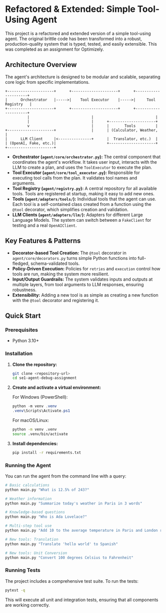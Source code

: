 # Refactored & Extended: Simple Tool-Using Agent

This project is a refactored and extended version of a simple tool-using agent. The original brittle code has been transformed into a robust, production-quality system that is typed, tested, and easily extensible. This was completed as an assignment for Optimizely.

## Architecture Overview

The agent's architecture is designed to be modular and scalable, separating core logic from specific implementations.

```ascii
+---------------------+      +---------------------+      +---------------------+
|      Orchestrator   |----->|    Tool Executor    |----->|     Tool Registry   |
+---------------------+      +---------------------+      +---------------------+
          |                            |                            |
          |                            |      +---------------------+
          v                            |      |       Tools         |
+---------------------+                |      | (Calculator, Weather, |
|      LLM Client     |<---------------+      |  Translator, etc.)  |
| (OpenAI, Fake, etc.)|                       +---------------------+
+---------------------+
```

- **Orchestrator (`agent/core/orchestrator.py`):** The central component that coordinates the agent's workflow. It takes user input, interacts with the LLM to create a plan, and uses the `ToolExecutor` to execute the plan.
- **Tool Executor (`agent/core/tool_executor.py`):** Responsible for executing tool calls from the plan. It validates tool names and arguments.
- **Tool Registry (`agent/registry.py`):** A central repository for all available tools. Tools are registered at startup, making it easy to add new ones.
- **Tools (`agent/adapters/tools/`):** Individual tools that the agent can use. Each tool is a self-contained class created from a function using the `@tool` decorator, which simplifies creation and validation.
- **LLM Clients (`agent/adapters/llm/`):** Adapters for different Large Language Models. The system can switch between a `FakeClient` for testing and a real `OpenAIClient`.

## Key Features & Patterns

- **Decorator-based Tool Creation:** The `@tool` decorator in `agent/core/decorators.py` turns simple Python functions into full-fledged, schema-validated tools.
- **Policy-Driven Execution:** Policies for `retries` and `execution` control how tools are run, making the system more resilient.
- **Input/Output Guardrails:** The system validates inputs and outputs at multiple layers, from tool arguments to LLM responses, ensuring robustness.
- **Extensibility:** Adding a new tool is as simple as creating a new function with the `@tool` decorator and registering it.

## Quick Start

### Prerequisites

- Python 3.10+

### Installation

1.  **Clone the repository:**

    ```bash
    git clone <repository-url>
    cd se1-agent-debug-assignment
    ```

2.  **Create and activate a virtual environment:**

    For Windows (PowerShell):

    ```powershell
    python -m venv .venv
    .venv\Scripts\Activate.ps1
    ```

    For macOS/Linux:

    ```bash
    python -m venv .venv
    source .venv/bin/activate
    ```

3.  **Install dependencies:**
    ```bash
    pip install -r requirements.txt
    ```

### Running the Agent

You can run the agent from the command line with a query:

```bash
# Basic calculations
python main.py "What is 12.5% of 243?"

# Weather information
python main.py "Summarize today's weather in Paris in 3 words"

# Knowledge-based questions
python main.py "Who is Ada Lovelace?"

# Multi-step tool use
python main.py "Add 10 to the average temperature in Paris and London right now."

# New tools: Translation
python main.py "Translate 'hello world' to Spanish"

# New tools: Unit Conversion
python main.py "Convert 100 degrees Celsius to Fahrenheit"
```

### Running Tests

The project includes a comprehensive test suite. To run the tests:

```bash
pytest -q
```

This will execute all unit and integration tests, ensuring that all components are working correctly.
